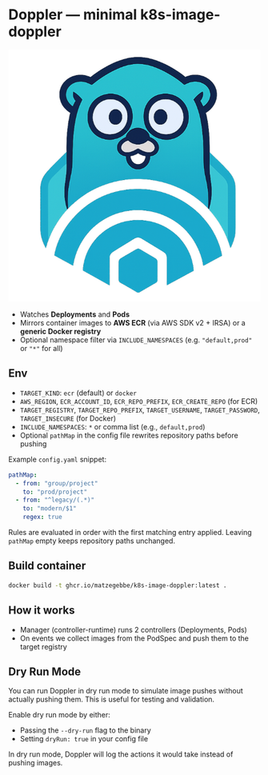 # Doppler — minimal k8s-image-doppler

![doppler logo](doppler-logo.png)

- Watches **Deployments** and **Pods**
- Mirrors container images to **AWS ECR** (via AWS SDK v2 + IRSA) or a **generic Docker registry**
- Optional namespace filter via `INCLUDE_NAMESPACES` (e.g. `"default,prod"` or `"*"` for all)

## Env
- `TARGET_KIND`: `ecr` (default) or `docker`
- `AWS_REGION`, `ECR_ACCOUNT_ID`, `ECR_REPO_PREFIX`, `ECR_CREATE_REPO` (for ECR)
- `TARGET_REGISTRY`, `TARGET_REPO_PREFIX`, `TARGET_USERNAME`, `TARGET_PASSWORD`, `TARGET_INSECURE` (for Docker)
- `INCLUDE_NAMESPACES`: `*` or comma list (e.g., `default,prod`)
- Optional `pathMap` in the config file rewrites repository paths before pushing

Example `config.yaml` snippet:

```yaml
pathMap:
  - from: "group/project"
    to: "prod/project"
  - from: "^legacy/(.*)"
    to: "modern/$1"
    regex: true
```

Rules are evaluated in order with the first matching entry applied. Leaving
`pathMap` empty keeps repository paths unchanged.

## Build container
```bash
docker build -t ghcr.io/matzegebbe/k8s-image-doppler:latest .
```

## How it works
- Manager (controller-runtime) runs 2 controllers (Deployments, Pods)
- On events we collect images from the PodSpec and push them to the target registry

## Dry Run Mode

You can run Doppler in dry run mode to simulate image pushes without actually pushing them. This is useful for testing and validation.

Enable dry run mode by either:
- Passing the `--dry-run` flag to the binary
- Setting `dryRun: true` in your config file

In dry run mode, Doppler will log the actions it would take instead of pushing images.

